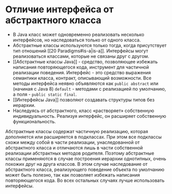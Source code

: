 # Отличие интерфейса от абстрактного класса
-   В Java класс может одновременно реализовать несколько интерфейсов, но наследоваться только от одного класса.
-   Абстрактные классы используются только тогда, когда присутствует тип отношений [[20 Paradigms#is-a|is-a]]. Интерфейсы могут реализоваться классами, которые не связаны друг с другом.
-   [[Абстрактные классы Java]] - средство, позволяющее избежать написания повторяющегося кода, инструмент для частичной реализации поведения. Интерфейс - это средство выражения семантики класса, контракт, описывающий возможности. Все методы интерфейса неявно объявляются как `public abstract` или (начиная с Java 8) `default` - методами с реализацией по умолчанию, а поля - `public static final`.
-   [[Интерфейсы Java]] позволяют создавать структуры типов без иерархии.
-   Наследуясь от абстрактного, класс «растворяет» собственную индивидуальность. Реализуя интерфейс, он расширяет собственную функциональность.

Абстрактные классы содержат частичную реализацию, которая дополняется или расширяется в подклассах. При этом все подклассы схожи между собой в части реализации, унаследованной от абстрактного класса и отличаются лишь в части собственной реализации абстрактных методов родителя. Поэтому абстрактные классы применяются в случае построения иерархии однотипных, очень похожих друг на друга классов. В этом случае наследование от абстрактного класса, реализующего поведение объекта по умолчанию может быть полезно, так как позволяет избежать написания повторяющегося кода. Во всех остальных случаях лучше использовать интерфейсы.